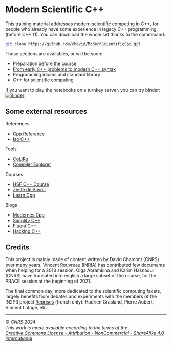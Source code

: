 
# Modern Scientific C++

This training material addresses modern scientific computing in C++, for people who already have some experience in legacy C++ programming (before C++ 11). You can download the whole set thanks to the commmand:

```sh
git clone https://github.com/chavid/ModernScientificCpp.git
```

Those sections are availables, or will be soon:
- [Preparation before the course](0-Preparation/README.md)
- [From early C++ problems to modern C++ syntax](1-ClassRoom/README.ipynb)
- Programming idioms and standard library
- C++ for scientific computing

If you want to play the notebooks on a turnkey server, you can try binder: [![Binder](https://mybinder.org/badge_logo.svg)](https://mybinder.org/v2/gh/chavid/ModernScientificCpp.git/HEAD)


## Some external resources

References
- [Cpp Reference](cppreference.com/)
- [Iso C++](https://isocpp.org/)

Tools
- [CoLiRu](http://coliru.stacked-crooked.com/)
- [Compiler Explorer](https://godbolt.org/)

Courses
- [HSF C++ Course](https://github.com/hsf-training/cpluspluscourse)
- [Zeste de Savoir](https://zestedesavoir.com/tutoriels/822/la-programmation-en-c-moderne/)
- [Learn Cpp](https://www.learncpp.com/)

Blogs
- [Modernes Cpp](http://modernescpp.com/)
- [Simplify C++](https://arne-mertz.de)
- [Fluent C++](https://www.fluentcpp.com/)
- [Hacking C++](https://hackingcpp.com/)

## Credits

This project is mainly made of content written by David Chamont (CNRS) over many years. Vincent Rouvreau (INRIA) has contributed few documents when helping for a 2018 session. Olga Abramkina and Karim Hasnaoui (CNRS) have transated into english a large subset of the course, for the PRACE session at the beginning of 2021.

The final common day, more dedicated to the scientific computing facets, largely benefits from debates and experiments with the members of the IN2P3 project [Reprises](https://reprises.in2p3.fr/) (french only): Hadrien Grasland, Pierre Aubert, Vincent Lafage, etc.

---
© *CNRS 2024*  
*This work is made available according to the terms of the*  
[*Creative Commons License - Attribution - NonCommercial - ShareAlike 4.0 International*](http://creativecommons.org/licenses/by-nc-sa/4.0/)
